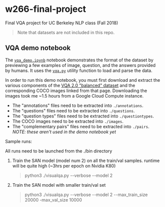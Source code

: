 # w266-final-project

Final VQA project for UC Berkeley NLP class (Fall 2018)

> Note that datasets are not included in this repo.


## VQA demo notebook

The [`vqa_demo.ipynb`](vqa_demo.ipynb) notebook demonstrates the format of the dataset by previewing a few examples of image, question, and the answers provided by humans. It uses the [`vqa.py`](vqa.py) utility function to load and parse the data.

In order to run this demo notebook, you must first download and extract the various components of the [VQA 2.0 "balanced" dataset](http://visualqa.org/download.html) and the corresponding COCO images linked from that page.  Downloading the images took me ~1.5 hours from a Google Cloud Compute instance.

- The "annotations" files need to be extracted into `./annotations`.
- The "questions" files need to be extracted into `./questions`.
- The "question types" files need to be extracted into `./questiontypes`.
- The COCO images need to be extracted into `./images`.
- The "complementary pairs" files need to be extracted into `./pairs`. _NOTE: these aren't used in the demo notebook yet_


Sample runs:

All runs need to be launched from the ./bin directory

1. Train the SAN model (model num 2) on all the train/val samples. runtime will be quite high (~3hrs per epoch on Nvidia K80)

   > python3 ./visualqa.py --verbose --model 2

2. Train the SAN model with smaller train/val set

   > python3 ./visualqa.py --verbose --model 2 --max_train_size 20000 -max_val_size 10000

